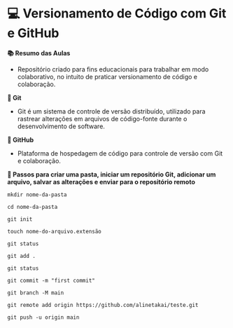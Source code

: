 # 💻 Versionamento de Código com Git e GitHub

**📚 Resumo das Aulas**

- Repositório criado para fins educacionais para trabalhar em modo colaborativo, no intuito de praticar versionamento de código e colaboração.

**🚨 Git**

- Git é um sistema de controle de versão distribuído, utilizado para rastrear alterações em arquivos de código-fonte durante o desenvolvimento de software.

**🚨 GitHub**

- Plataforma de hospedagem de código para controle de versão com Git e colaboração.

**🚨 Passos para criar uma pasta, iniciar um repositório Git, adicionar um arquivo, salvar as alterações e enviar para o repositório remoto**

```mkdir nome-da-pasta```

```cd nome-da-pasta```

```git init```

```touch nome-do-arquivo.extensão```

```git status```

```git add .```

```git status```

```git commit -m "first commit"```

```git branch -M main```

```git remote add origin https://github.com/alinetakai/teste.git```

```git push -u origin main```

